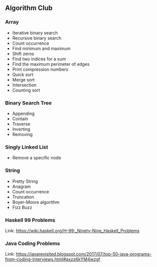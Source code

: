 ## Algorithm Club

### Array
* Iterative binary search
* Recursive binary search
* Count occurrence
* Find minimum and maximum
* Shift zeros
* Find two indices for a sum
* Find the maximum perimeter of edges
* Print compression numbers
* Quick sort
* Merge sort
* Intersection
* Counting sort

### Binary Search Tree
* Appending
* Contain
* Traverse
* Inverting
* Removing

### Singly Linked List
* Remove a specific node

### String
* Pretty String
* Anagram
* Count occurrence
* Truncation
* Boyer-Moore algorithm
* Fizz Buzz

### Haskell 99 Problems
Link: https://wiki.haskell.org/H-99:_Ninety-Nine_Haskell_Problems

### Java Coding Problems
Link: https://javarevisited.blogspot.com/2017/07/top-50-java-programs-from-coding-Interviews.html#axzz6kYM4wzgf
